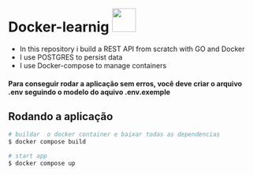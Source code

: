 # Docker-learnig <img src="https://cdn.jsdelivr.net/gh/devicons/devicon/icons/go/go-original.svg" height="48px" />

- In this repository i build a REST API from scratch with GO and Docker
- I use POSTGRES to persist data
- I use Docker-compose to manage containers

#### Para conseguir rodar a aplicação sem erros, você deve criar o arquivo .env seguindo o modelo do aquivo .env.exemple

## Rodando a aplicação

```bash
# buildar  o docker container e baixar todas as dependencias
$ docker compose build

# start app
$ docker compose up

```